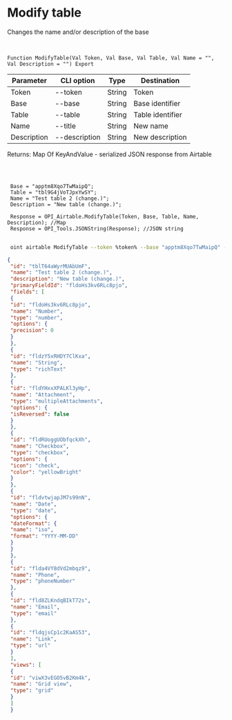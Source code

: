 ﻿---
sidebar_position: 2
---

# Modify table
 Changes the name and/or description of the base


<br/>


`Function ModifyTable(Val Token, Val Base, Val Table, Val Name = "", Val Description = "") Export`

 | Parameter | CLI option | Type | Destination |
 |-|-|-|-|
 | Token | --token | String | Token |
 | Base | --base | String | Base identifier |
 | Table | --table | String | Table identifier |
 | Name | --title | String | New name |
 | Description | --description | String | New description |

 
 Returns: Map Of KeyAndValue - serialized JSON response from Airtable

<br/>




```bsl title="Code example"
 
 Base = "apptm8Xqo7TwMaipQ";
 Table = "tbl9G4jVoTJpxYwSY";
 Name = "Test table 2 (change.)";
 Description = "New table (change.)";
 
 Response = OPI_Airtable.ModifyTable(Token, Base, Table, Name, Description); //Map
 Response = OPI_Tools.JSONString(Response); //JSON string
```
	


```sh title="CLI command example"
 
 oint airtable ModifyTable --token %token% --base "apptm8Xqo7TwMaipQ" --table "tbl9G4jVoTJpxYwSY" --title "Test table 2 (change.)" --description "New table (change.)"

```

```json title="Result"
{
 "id": "tblT64aWyrMUAbUmF",
 "name": "Test table 2 (change.)",
 "description": "New table (change.)",
 "primaryFieldId": "fldoHs3kv6RLc8pjo",
 "fields": [
 {
 "id": "fldoHs3kv6RLc8pjo",
 "name": "Number",
 "type": "number",
 "options": {
 "precision": 0
 }
 },
 {
 "id": "fldzY5xRHDY7ClKxa",
 "name": "String",
 "type": "richText"
 },
 {
 "id": "fldYHxxXPALKl3yHp",
 "name": "Attachment",
 "type": "multipleAttachments",
 "options": {
 "isReversed": false
 }
 },
 {
 "id": "fldRUoggUObfqckXh",
 "name": "Checkbox",
 "type": "checkbox",
 "options": {
 "icon": "check",
 "color": "yellowBright"
 }
 },
 {
 "id": "fldvtwjapJM7s99nN",
 "name": "Date",
 "type": "date",
 "options": {
 "dateFormat": {
 "name": "iso",
 "format": "YYYY-MM-DD"
 }
 }
 },
 {
 "id": "flda4VY8dVd2mbqz9",
 "name": "Phone",
 "type": "phoneNumber"
 },
 {
 "id": "fld8ZLKndqBIkT72s",
 "name": "Email",
 "type": "email"
 },
 {
 "id": "fldqjsCp1c2KaAS53",
 "name": "Link",
 "type": "url"
 }
 ],
 "views": [
 {
 "id": "viwX3vEGO5vB2Km4k",
 "name": "Grid view",
 "type": "grid"
 }
 ]
 }
```
